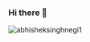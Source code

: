 ### Hi there 👋

<p align="left"> <img src="https://komarev.com/ghpvc/?username=abhisheksinghnegi1&label=Profile%20views&color=0e75b6&style=flat" alt="abhisheksinghnegi1" /> </p>

<!-- **abhisheksinghnegi1/abhisheksinghnegi1** is a ✨ _special_ ✨ repository because its `README.md` (this file) appears on your GitHub profile.

Here are some ideas to get you started:

- 🔭 I’m currently working on ..
- 🌱 I’m currently learning ...
- 👯 I’m looking to collaborate on ...
- 🤔 I’m looking for help with ...
- 💬 Ask me about ...
- 📫 How to reach me: ...
- 😄 Pronouns: ...
- ⚡ Fun fact: ...
 -->
